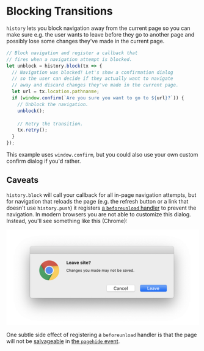 # Blocking Transitions

`history` lets you block navigation away from the current page so you can make sure e.g. the user wants to leave before they go to another page and possibly lose some changes they've made in the current page.

```js
// Block navigation and register a callback that
// fires when a navigation attempt is blocked.
let unblock = history.block(tx => {
  // Navigation was blocked! Let's show a confirmation dialog
  // so the user can decide if they actually want to navigate
  // away and discard changes they've made in the current page.
  let url = tx.location.pathnanme;
  if (window.confirm(`Are you sure you want to go to ${url}?`)) {
    // Unblock the navigation.
    unblock();

    // Retry the transition.
    tx.retry();
  }
});
```

This example uses `window.confirm`, but you could also use your own custom confirm dialog if you'd rather.

## Caveats

`history.block` will call your callback for all in-page navigation attempts, but for navigation that reloads the page (e.g. the refresh button or a link that doesn't use `history.push`) it registers [a `beforeunload` handler](https://developer.mozilla.org/en-US/docs/Web/API/Window/beforeunload_event) to prevent the navigation. In modern browsers you are not able to customize this dialog. Instead, you'll see something like this (Chrome):

![Chrome navigation confirm dialog](images/block.png)

One subtle side effect of registering a `beforeunload` handler is that the page will not be [salvageable](https://html.spec.whatwg.org/#unloading-documents) in [the `pagehide` event](https://developer.mozilla.org/en-US/docs/Web/API/Window/pagehide_event).
